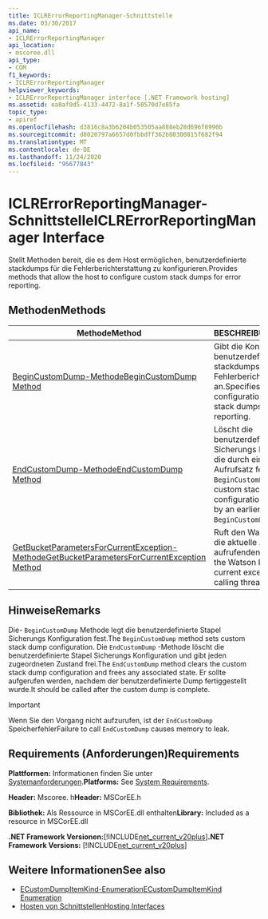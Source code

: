 ```yaml
---
title: ICLRErrorReportingManager-Schnittstelle
ms.date: 03/30/2017
api_name:
- ICLRErrorReportingManager
api_location:
- mscoree.dll
api_type:
- COM
f1_keywords:
- ICLRErrorReportingManager
helpviewer_keywords:
- ICLRErrorReportingManager interface [.NET Framework hosting]
ms.assetid: ea8af0d5-4133-4472-8a1f-50570d7e85fa
topic_type:
- apiref
ms.openlocfilehash: d3816c8a3b6204b053505aa888eb28d696f8990b
ms.sourcegitcommit: d8020797a6657d0fbbdff362b80300815f682f94
ms.translationtype: MT
ms.contentlocale: de-DE
ms.lasthandoff: 11/24/2020
ms.locfileid: "95677843"
---
```

# <a name="iclrerrorreportingmanager-interface"></a><span data-ttu-id="0cbce-102">ICLRErrorReportingManager-Schnittstelle</span><span class="sxs-lookup"><span data-stu-id="0cbce-102">ICLRErrorReportingManager Interface</span></span>

<span data-ttu-id="0cbce-103">Stellt Methoden bereit, die es dem Host ermöglichen, benutzerdefinierte stackdumps für die Fehlerberichterstattung zu konfigurieren.</span><span class="sxs-lookup"><span data-stu-id="0cbce-103">Provides methods that allow the host to configure custom stack dumps for error reporting.</span></span>  
  
## <a name="methods"></a><span data-ttu-id="0cbce-104">Methoden</span><span class="sxs-lookup"><span data-stu-id="0cbce-104">Methods</span></span>  
  
|<span data-ttu-id="0cbce-105">Methode</span><span class="sxs-lookup"><span data-stu-id="0cbce-105">Method</span></span>|<span data-ttu-id="0cbce-106">BESCHREIBUNG</span><span class="sxs-lookup"><span data-stu-id="0cbce-106">Description</span></span>|  
|------------|-----------------|  
|[<span data-ttu-id="0cbce-107">BeginCustomDump-Methode</span><span class="sxs-lookup"><span data-stu-id="0cbce-107">BeginCustomDump Method</span></span>](iclrerrorreportingmanager-begincustomdump-method.md)|<span data-ttu-id="0cbce-108">Gibt die Konfiguration von benutzerdefinierten stackdumps für die Fehlerberichterstattung an.</span><span class="sxs-lookup"><span data-stu-id="0cbce-108">Specifies the configuration of custom stack dumps for error reporting.</span></span>|  
|[<span data-ttu-id="0cbce-109">EndCustomDump-Methode</span><span class="sxs-lookup"><span data-stu-id="0cbce-109">EndCustomDump Method</span></span>](iclrerrorreportingmanager-endcustomdump-method.md)|<span data-ttu-id="0cbce-110">Löscht die benutzerdefinierte Stapel Sicherungs Konfiguration, die durch einen früheren-Aufrufsatz festgelegt wurde `BeginCustomDump` .</span><span class="sxs-lookup"><span data-stu-id="0cbce-110">Clears the custom stack dump configuration that was set by an earlier call to `BeginCustomDump`.</span></span>|  
|[<span data-ttu-id="0cbce-111">GetBucketParametersForCurrentException-Methode</span><span class="sxs-lookup"><span data-stu-id="0cbce-111">GetBucketParametersForCurrentException Method</span></span>](iclrerrorreportingmanager-getbucketparametersforcurrentexception-method.md)|<span data-ttu-id="0cbce-112">Ruft den Watson-Bucket für die aktuelle Ausnahme im aufrufenden Thread ab.</span><span class="sxs-lookup"><span data-stu-id="0cbce-112">Gets the Watson bucket for the current exception on the calling thread.</span></span>|  
  
## <a name="remarks"></a><span data-ttu-id="0cbce-113">Hinweise</span><span class="sxs-lookup"><span data-stu-id="0cbce-113">Remarks</span></span>  

 <span data-ttu-id="0cbce-114">Die- `BeginCustomDump` Methode legt die benutzerdefinierte Stapel Sicherungs Konfiguration fest.</span><span class="sxs-lookup"><span data-stu-id="0cbce-114">The `BeginCustomDump` method sets custom stack dump configuration.</span></span> <span data-ttu-id="0cbce-115">Die `EndCustomDump` -Methode löscht die benutzerdefinierte Stapel Sicherungs Konfiguration und gibt jeden zugeordneten Zustand frei.</span><span class="sxs-lookup"><span data-stu-id="0cbce-115">The `EndCustomDump` method clears the custom stack dump configuration and frees any associated state.</span></span> <span data-ttu-id="0cbce-116">Er sollte aufgerufen werden, nachdem der benutzerdefinierte Dump fertiggestellt wurde.</span><span class="sxs-lookup"><span data-stu-id="0cbce-116">It should be called after the custom dump is complete.</span></span>  
  
> [!IMPORTANT]
> <span data-ttu-id="0cbce-117">Wenn Sie den Vorgang nicht aufzurufen, ist der `EndCustomDump` Speicherfehler</span><span class="sxs-lookup"><span data-stu-id="0cbce-117">Failure to call `EndCustomDump` causes memory to leak.</span></span>  
  
## <a name="requirements"></a><span data-ttu-id="0cbce-118">Requirements (Anforderungen)</span><span class="sxs-lookup"><span data-stu-id="0cbce-118">Requirements</span></span>  

 <span data-ttu-id="0cbce-119">**Plattformen:** Informationen finden Sie unter [Systemanforderungen](../../get-started/system-requirements.md).</span><span class="sxs-lookup"><span data-stu-id="0cbce-119">**Platforms:** See [System Requirements](../../get-started/system-requirements.md).</span></span>  
  
 <span data-ttu-id="0cbce-120">**Header:** Mscoree. h</span><span class="sxs-lookup"><span data-stu-id="0cbce-120">**Header:** MSCorEE.h</span></span>  
  
 <span data-ttu-id="0cbce-121">**Bibliothek:** Als Ressource in MSCorEE.dll enthalten</span><span class="sxs-lookup"><span data-stu-id="0cbce-121">**Library:** Included as a resource in MSCorEE.dll</span></span>  
  
 <span data-ttu-id="0cbce-122">**.NET Framework Versionen:**[!INCLUDE[net_current_v20plus](../../../../includes/net-current-v20plus-md.md)]</span><span class="sxs-lookup"><span data-stu-id="0cbce-122">**.NET Framework Versions:** [!INCLUDE[net_current_v20plus](../../../../includes/net-current-v20plus-md.md)]</span></span>  
  
## <a name="see-also"></a><span data-ttu-id="0cbce-123">Weitere Informationen</span><span class="sxs-lookup"><span data-stu-id="0cbce-123">See also</span></span>

- [<span data-ttu-id="0cbce-124">ECustomDumpItemKind-Enumeration</span><span class="sxs-lookup"><span data-stu-id="0cbce-124">ECustomDumpItemKind Enumeration</span></span>](ecustomdumpitemkind-enumeration.md)
- [<span data-ttu-id="0cbce-125">Hosten von Schnittstellen</span><span class="sxs-lookup"><span data-stu-id="0cbce-125">Hosting Interfaces</span></span>](hosting-interfaces.md)
